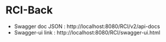 # RCI-Back

- Swagger doc JSON : http://localhost:8080/RCI/v2/api-docs
- Swagger-ui link : http://localhost:8080/RCI/swagger-ui.html
